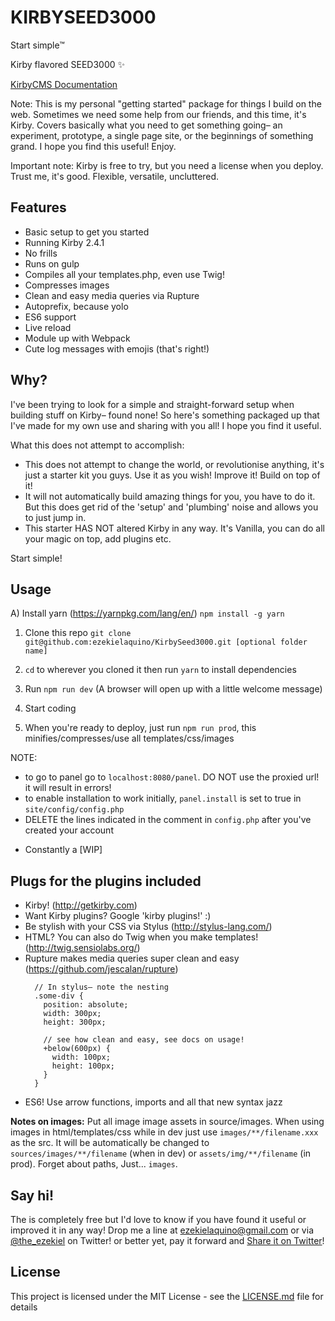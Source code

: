 # KIRBYSEED3000

Start simple™

Kirby flavored SEED3000 ✨

[KirbyCMS Documentation](https://getkirby.com/docs)

Note: This is my personal "getting started" package for things I build on the web. Sometimes we need some help from our friends, and this time, it's Kirby. Covers basically what you need to get something going– an experiment, prototype, a single page site, or the beginnings of something grand. I hope you find this useful! Enjoy.

Important note: Kirby is free to try, but you need a license when you deploy. Trust me, it's good. Flexible, versatile, uncluttered.

## Features
- Basic setup to get you started
- Running Kirby 2.4.1
- No frills
- Runs on gulp
- Compiles all your templates.php, even use Twig!
- Compresses images
- Clean and easy media queries via Rupture
- Autoprefix, because yolo
- ES6 support
- Live reload
- Module up with Webpack
- Cute log messages with emojis (that's right!)


## Why?

I've been trying to look for a simple and straight-forward setup when building stuff on Kirby– found none! So here's
something packaged up that I've made for my own use and sharing with you all! I hope you find it useful.

What this does not attempt to accomplish:
- This does not attempt to change the world, or revolutionise anything, it's just a starter kit you guys. Use it as you wish! Improve it! Build on top of it!
- It will not automatically build amazing things for you, you have to do it. But this does get rid of the 'setup' and 'plumbing' noise and allows you to just jump in.
- This starter HAS NOT altered Kirby in any way. It's Vanilla, you can do all your magic on top, add plugins etc.

Start simple!

## Usage

A) Install yarn (https://yarnpkg.com/lang/en/) `npm install -g yarn`

1. Clone this repo `git clone git@github.com:ezekielaquino/KirbySeed3000.git [optional folder name]`

2. `cd` to wherever you cloned it then run `yarn` to install dependencies

3. Run `npm run dev` (A browser will open up with a little welcome message)

4. Start coding

5. When you're ready to deploy, just run `npm run prod`, this minifies/compresses/use all templates/css/images

NOTE:

- to go to panel go to `localhost:8080/panel`. DO NOT use the proxied url! it will result in errors!
- to enable installation to work initially, `panel.install` is set to true in `site/config/config.php`
- DELETE the lines indicated in the comment in `config.php` after you've created your account

* Constantly a [WIP]

## Plugs for the plugins included

- Kirby! (http://getkirby.com)
- Want Kirby plugins? Google 'kirby plugins!' :)
- Be stylish with your CSS via Stylus (http://stylus-lang.com/)
- HTML? You can also do Twig when you make templates! (http://twig.sensiolabs.org/)
- Rupture makes media queries super clean and easy (https://github.com/jescalan/rupture)
  ```
    // In stylus– note the nesting
    .some-div {
      position: absolute;
      width: 300px;
      height: 300px;

      // see how clean and easy, see docs on usage!
      +below(600px) {
        width: 100px;
        height: 100px;
      }
    }
  ```
- ES6! Use arrow functions, imports and all that new syntax jazz


**Notes on images:**
Put all image image assets in source/images. When using images in html/templates/css while in dev just use `images/**/filename.xxx` as the src. It will be automatically be changed to `sources/images/**/filename` (when in dev) or `assets/img/**/filename` (in prod). Forget about paths, Just... `images`.

## Say hi!
The is completely free but I'd love to know if you have found it useful or improved it in any way! Drop me a line at ezekielaquino@gmail.com or via [@the_ezekiel](http://twitter.com/the_ezekiel) on Twitter! or better yet, pay it forward and [Share it on Twitter](https://twitter.com/home?status=%F0%9F%8D%AD%20KirbySeed3000%20%E2%80%93%20A%20Kirby%20flavored,%20no%20frills,%20super%20simple%20build%20setup%20http%3A//github.com/ezekielaquino/KirbySeed3000)!

## License

This project is licensed under the MIT License - see the [LICENSE.md](LICENSE.md) file for details